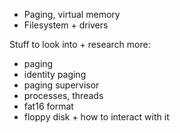 - Paging, virtual memory
- Filesystem + drivers

Stuff to look into + research more:

- paging
- identity paging
- paging supervisor
- processes, threads
- fat16 format
- floppy disk + how to interact with it
